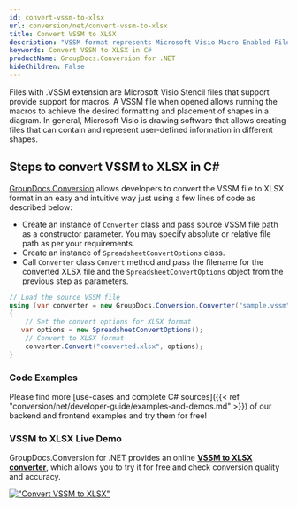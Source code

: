 ```yaml
---
id: convert-vssm-to-xlsx
url: conversion/net/convert-vssm-to-xlsx
title: Convert VSSM to XLSX
description: "VSSM format represents Microsoft Visio Macro Enabled File Format with .vssm extension. Learn how to convert VSSM to XLSX file programmatically in C# language using GroupDocs.Conversion for .NET library."
keywords: Convert VSSM to XLSX in C#
productName: GroupDocs.Conversion for .NET
hideChildren: False
---
```


Files with .VSSM extension are Microsoft Visio Stencil files that support provide support for macros. A VSSM file when opened allows running the macros to achieve the desired formatting and placement of shapes in a diagram. In general, Microsoft Visio is drawing software that allows creating files that can contain and represent user-defined information in different shapes.

## Steps to convert VSSM to XLSX in C#

[GroupDocs.Conversion](https://products.groupdocs.com/conversion/net) allows developers to convert the VSSM file to XLSX format in an easy and intuitive way just using a few lines of code as described below:

* Create an instance of `Converter` class and pass source VSSM file path as a constructor parameter. You may specify absolute or relative file path as per your requirements. 
* Create an instance of `SpreadsheetConvertOptions` class.
* Call `Converter` class `Convert` method and pass the filename for the converted XLSX file and the `SpreadsheetConvertOptions` object from the previous step as parameters.

```csharp
// Load the source VSSM file
using (var converter = new GroupDocs.Conversion.Converter("sample.vssm"))
{
    // Set the convert options for XLSX format
   var options = new SpreadsheetConvertOptions();
    // Convert to XLSX format
    converter.Convert("converted.xlsx", options);
}
```

### Code Examples

Please find more [use-cases and complete C# sources]({{< ref "conversion/net/developer-guide/examples-and-demos.md" >}}) of our backend and frontend examples and try them for free!

### VSSM to XLSX Live Demo

GroupDocs.Conversion for .NET provides an online [**VSSM to XLSX converter**](https://products.groupdocs.app/conversion/vssm-to-xlsx), which allows you to try it for free and check conversion quality and accuracy.

[!["Convert VSSM to XLSX"](conversion/net/images/convert-to-xlsx/convert-vssm-to-xlsx.png)](https://products.groupdocs.app/conversion/vssm-to-xlsx)